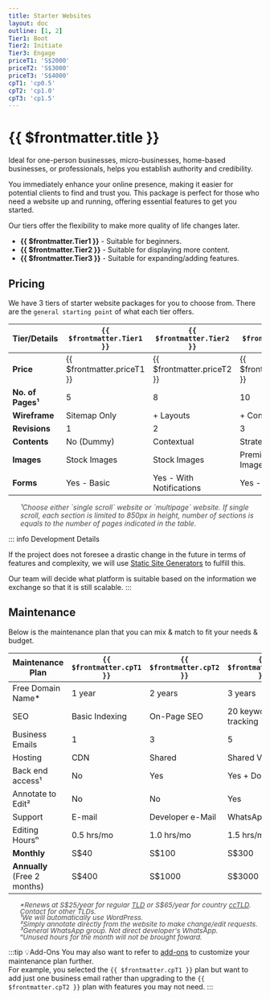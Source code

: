 ```yaml
---
title: Starter Websites
layout: doc
outline: [1, 2]
Tier1: Boot
Tier2: Initiate
Tier3: Engage
priceT1: 'S$2000'
priceT2: 'S$3000'
priceT3: 'S$4000'
cpT1: 'cp0.5'
cpT2: 'cp1.0'
cpT3: 'cp1.5'
---
```


# {{ $frontmatter.title }}

Ideal for one-person businesses, micro-businesses, home-based businesses, or professionals, helps you establish authority and credibility.

You immediately enhance your online presence, making it easier for potential clients to find and trust you. This package is perfect for those who need a website up and running, offering essential features to get you started.

Our tiers offer the flexibility to make more quality of life changes later.

- **{{ $frontmatter.Tier1 }}** - Suitable for beginners.
- **{{ $frontmatter.Tier2 }}** - Suitable for displaying more content.
- **{{ $frontmatter.Tier3 }}** - Suitable for expanding/adding features.

<!-- package details -->
## Pricing

We have 3 tiers of starter website packages for you to choose from.
There are the `general starting point` of what each tier offers.

| Tier/Details | `{{ $frontmatter.Tier1 }}`                        | `{{ $frontmatter.Tier2 }}`               | `{{ $frontmatter.Tier3 }}`                |
|-----------------|---------------------------------|----------------------------|---------------------------|
| **Price**       | {{ $frontmatter.priceT1 }}      | {{ $frontmatter.priceT2 }} | {{ $frontmatter.priceT3 }}|
| **No. of Pages¹**| 5                              | 8                          | 10                        |
| **Wireframe**   | Sitemap Only                    | + Layouts                  | + Contents                |
| **Revisions**   | 1                               | 2                          | 3                         |
| **Contents**    | No (Dummy)                      | Contextual                 | Strategized               |
| **Images**      | Stock Images                    | Stock Images               | Premium Stock Images      |
| **Forms**       | Yes - Basic                     | Yes - With Notifications   | Yes - Custom              |

<ul style="color: inherit; font-size: 14px; line-height: 1rem; list-style-type: none; opacity: 0.8">
  <li><i>¹Choose either `single scroll` website or `multipage` website. If single scroll, each section is limited to 850px in height, number of sections is equals to the number of pages indicated in the table.</i></li>
</ul>

::: info Development Details

If the project does not foresee a drastic change in the future in terms of features and complexity, we will use [Static Site Generators](https://jamstack.org/generators/) to fulfill this.

Our team will decide what platform is suitable based on the information we exchange so that it is still scalable.
:::
<!-- End of tier one package detail -->

## Maintenance

Below is the maintenance plan that you can mix & match to fit your needs & budget.

| Maintenance Plan | `{{ $frontmatter.cpT1 }}`          | `{{ $frontmatter.cpT2 }}`                  | `{{ $frontmatter.cpT3 }}`                  |
|------------------------------------|---------------|-------------------------|-------------------------|
| Free Domain Name*                  | 1 year        | 2 years                 | 3 years                 |
| SEO                   | Basic Indexing        | On-Page SEO                | 20 keywords tracking                |
| Business Emails                    | 1             | 3                       | 5                       |
| Hosting                            | CDN           | Shared                  | Shared VPS              |
| Back end access¹                  | No            | Yes                     | Yes + Docs.   |
| Annotate to Edit²                | No            | No                      | Yes                     |
| Support                           | E-mail| Developer e-Mail | WhatsApp³         |
| Editing Hoursⁿ                           | 0.5 hrs/mo| 1.0 hrs/mo | 1.5 hrs/mo         |
| **Monthly**                        | S$40          | S$100                   | S$300                   |
| **Annually** (Free 2 months)       | S$400         | S$1000                  | S$3000                  |

<ul style="color: inherit; font-size: 0.85rem; line-height: 0.8rem; list-style-type: none; opacity: 0.8">
    <li><i>*Renews at S$25/year for regular <a href="/introduction/glossaries/#tld">TLD</a> or S$65/year for country <a href="/introduction/glossaries/#tld">ccTLD</a>. Contact for other TLDs.</i></li>
    <li><i>¹We will automatically use WordPress.</i></li>
    <li><i>²Simply annotate directly from the website to make change/edit requests.</i></li>
    <li><i>³General WhatsApp group. Not direct developer's WhatsApp.</i></li>
    <li><i>ⁿUnused hours for the month will not be brought foward.</i></li>
</ul>

:::tip 💡Add-Ons
You may also want to refer to [add-ons](#) to customize your maintenance plan further.
<br>For example, you selected the `{{ $frontmatter.cpT1 }}` plan but want to add just one business email rather than upgrading to the `{{ $frontmatter.cpT2 }}` plan with features you may not need.
:::

<!-- ---

## Basic Online Shop

eCommerce system `set-up`.

| Maintenance Plan | `{{ $frontmatter.cpT1 }}`          | `{{ $frontmatter.cpT2 }}`                  | `{{ $frontmatter.cpT3 }}`                  |
|------------------------------------|---------------|-------------------------|-------------------------|
| Free Domain Name*                  | 1 year        | 2 years                 | 3 years                 |
| SEO                   | Basic Indexing        | On-Page SEO                | 20 keywords tracking                |
| Business Emails                    | 1             | 3                       | 5                       |
| Hosting                            | CDN           | Shared                  | Shared VPS              |
| Back end access¹                  | No            | Yes                     | Yes + Docs.   |
| Annotate to Edit²                | No            | No                      | Yes                     |
| Support                           | E-mail| Developer e-Mail | WhatsApp³         |
| Editing Hoursⁿ                           | 0.5 hrs/mo| 1.0 hrs/mo | 1.5 hrs/mo         |
| Editing Hoursⁿ                           | 0.5 hrs/mo| 1.0 hrs/mo | 1.5 hrs/mo         |
| **Monthly**                        | S$40          | S$100                   | S$300                   |
| **Annually** (Free 2 months)       | S$400         | S$1000                  | S$3000                  | -->